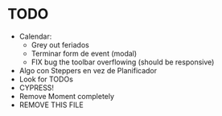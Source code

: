 # TODO

* Calendar:
  * Grey out feriados
  * Terminar form de event (modal)
  * FIX bug the toolbar overflowing (should be responsive)
* Algo con Steppers en vez de Planificador
* Look for TODOs
* CYPRESS!
* Remove Moment completely
* REMOVE THIS FILE